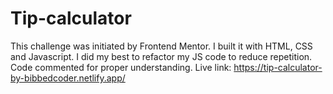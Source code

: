 # Tip-calculator
This challenge was initiated by Frontend Mentor.
I built it with HTML, CSS and Javascript.
I did my best to refactor my JS code to reduce repetition.
Code commented for proper understanding.
Live link: https://tip-calculator-by-bibbedcoder.netlify.app/
